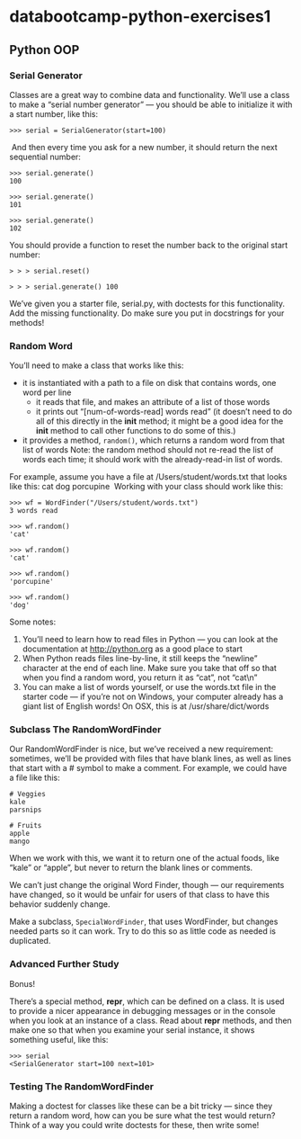 # databootcamp-python-exercises1

## Python OOP

### Serial Generator

Classes are a great way to combine data and functionality. We’ll use a class to make a “serial number generator” — you should be able to initialize it with a start number, like this:

```
>>> serial = SerialGenerator(start=100)
```

​ And then every time you ask for a new number, it should return the next sequential number:

```
>>> serial.generate()
100

>>> serial.generate()
101

>>> serial.generate()
102
```

You should provide a function to reset the number back to the original start number:

```
> > > serial.reset()

> > > serial.generate() 100 ​
```

We’ve given you a starter file, serial.py, with doctests for this functionality. Add the missing functionality. Do make sure you put in docstrings for your methods!

### Random Word

You’ll need to make a class that works like this:

- it is instantiated with a path to a file on disk that contains words, one word per line
  - it reads that file, and makes an attribute of a list of those words
  - it prints out “[num-of-words-read] words read” (it doesn’t need to do all of this directly in the **init** method; it might be a good idea for the **init** method to call other functions to do some of this.)
- it provides a method, `random()`, which returns a random word from that list of words Note: the random method should not re-read the list of words each time; it should work with the already-read-in list of words.

For example, assume you have a file at /Users/student/words.txt that looks like this: cat dog porcupine ​ Working with your class should work like this:

```
>>> wf = WordFinder("/Users/student/words.txt")
3 words read

>>> wf.random()
'cat'

>>> wf.random()
'cat'

>>> wf.random()
'porcupine'

>>> wf.random()
'dog'
```

Some notes:

1. You’ll need to learn how to read files in Python — you can look at the documentation at http://python.org as a good place to start
2. When Python reads files line-by-line, it still keeps the “newline” character at the end of each line. Make sure you take that off so that when you find a random word, you return it as “cat”, not “cat\n”
3. You can make a list of words yourself, or use the words.txt file in the starter code — if you’re not on Windows, your computer already has a giant list of English words! On OSX, this is at /usr/share/dict/words

### Subclass The RandomWordFinder

Our RandomWordFinder is nice, but we’ve received a new requirement: sometimes, we’ll be provided with files that have blank lines, as well as lines that start with a # symbol to make a comment. For example, we could have a file like this:

```
# Veggies
kale
parsnips

# Fruits
apple
mango
```

When we work with this, we want it to return one of the actual foods, like “kale” or “apple”, but never to return the blank lines or comments.

We can’t just change the original Word Finder, though — our requirements have changed, so it would be unfair for users of that class to have this behavior suddenly change.

Make a subclass, `SpecialWordFinder`, that uses WordFinder, but changes needed parts so it can work. Try to do this so as little code as needed is duplicated.

### Advanced Further Study

Bonus!

There’s a special method, **repr**, which can be defined on a class. It is used to provide a nicer appearance in debugging messages or in the console when you look at an instance of a class. Read about **repr** methods, and then make one so that when you examine your serial instance, it shows something useful, like this:

```
>>> serial
<SerialGenerator start=100 next=101>
```

### Testing The RandomWordFinder

Making a doctest for classes like these can be a bit tricky — since they return a random word, how can you be sure what the test would return? Think of a way you could write doctests for these, then write some!
